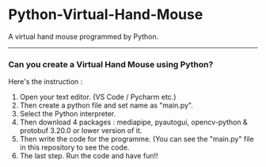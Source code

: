 # Python-Virtual-Hand-Mouse
A virtual hand mouse programmed by Python.

---

### Can you create a Virtual Hand Mouse using Python?
Here's the instruction :

1. Open your text editor. (VS Code / Pycharm etc.)
2. Then create a python file and set name as "main.py". 
3. Select the Python interpreter. 
4. Then download 4 packages : mediapipe, pyautogui, opencv-python & protobuf 3.20.0 or  lower version of it.
5. Then write the code for the programme. (You can see the "main.py" file in this repository to see the code. 
6. The last step. Run the code and have fun!!
